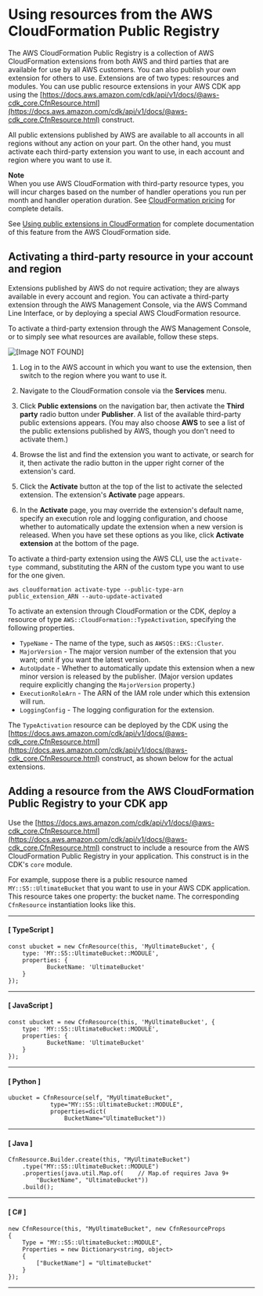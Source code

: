 # Using resources from the AWS CloudFormation Public Registry<a name="use_cfn_public_registry"></a>

 The AWS CloudFormation Public Registry is a collection of AWS CloudFormation extensions from both AWS and third parties that are available for use by all AWS customers\. You can also publish your own extension for others to use\. Extensions are of two types: resources and modules\. You can use public resource extensions in your AWS CDK app using the [https://docs.aws.amazon.com/cdk/api/v1/docs/@aws-cdk_core.CfnResource.html](https://docs.aws.amazon.com/cdk/api/v1/docs/@aws-cdk_core.CfnResource.html) construct\.

All public extensions published by AWS are available to all accounts in all regions without any action on your part\. On the other hand, you must activate each third\-party extension you want to use, in each account and region where you want to use it\. 

**Note**  
When you use AWS CloudFormation with third\-party resource types, you will incur charges based on the number of handler operations you run per month and handler operation duration\. See [CloudFormation pricing](http://aws.amazon.com/cloudformation/pricing/) for complete details\.

See [Using public extensions in CloudFormation](https://docs.aws.amazon.com/AWSCloudFormation/latest/UserGuide/registry-public.html) for complete documentation of this feature from the AWS CloudFormation side\.

## Activating a third\-party resource in your account and region<a name="use_cfn_public_registry_activate"></a>

Extensions published by AWS do not require activation; they are always available in every account and region\. You can activate a third\-party extension through the AWS Management Console, via the AWS Command Line Interface, or by deploying a special AWS CloudFormation resource\.

To activate a third\-party extension through the AWS Management Console, or to simply see what resources are available, follow these steps\.

![\[Image NOT FOUND\]](http://docs.aws.amazon.com/cdk/v1/guide/images/activate-cfn-extension.png)

1. Log in to the AWS account in which you want to use the extension, then switch to the region where you want to use it\.

1. Navigate to the CloudFormation console via the **Services** menu\.

1. Click **Public extensions** on the navigation bar, then activate the **Third party** radio button under **Publisher**\. A list of the available third\-party public extensions appears\. \(You may also choose **AWS** to see a list of the public extensions published by AWS, though you don't need to activate them\.\)

1. Browse the list and find the extension you want to activate, or search for it, then activate the radio button in the upper right corner of the extension's card\.

1. Click the **Activate** button at the top of the list to activate the selected extension\. The extension's **Activate** page appears\.

1. In the **Activate** page, you may override the extension's default name, specify an execution role and logging configuration, and choose whether to automatically update the extension when a new version is released\. When you have set these options as you like, click **Activate extension** at the bottom of the page\.

To activate a third\-party extension using the AWS CLI, use the `activate-type `command, substituting the ARN of the custom type you want to use for the one given\.

```
aws cloudformation activate-type --public-type-arn public_extension_ARN --auto-update-activated
```

To activate an extension through CloudFormation or the CDK, deploy a resource of type `AWS::CloudFormation::TypeActivation`, specifying the following properties\.
+ `TypeName` \- The name of the type, such as `AWSQS::EKS::Cluster`\.
+ `MajorVersion` \- The major version number of the extension that you want; omit if you want the latest version\.
+ `AutoUpdate` \- Whether to automatically update this extension when a new minor version is released by the publisher\. \(Major version updates require explicitly changing the `MajorVersion` property\.\)
+ `ExecutionRoleArn` \- The ARN of the IAM role under which this extension will run\.
+ `LoggingConfig` \- The logging configuration for the extension\.

The `TypeActivation` resource can be deployed by the CDK using the [https://docs.aws.amazon.com/cdk/api/v1/docs/@aws-cdk_core.CfnResource.html](https://docs.aws.amazon.com/cdk/api/v1/docs/@aws-cdk_core.CfnResource.html) construct, as shown below for the actual extensions\.

## Adding a resource from the AWS CloudFormation Public Registry to your CDK app<a name="use_cfn_public_registry_add"></a>

 Use the [https://docs.aws.amazon.com/cdk/api/v1/docs/@aws-cdk_core.CfnResource.html](https://docs.aws.amazon.com/cdk/api/v1/docs/@aws-cdk_core.CfnResource.html) construct to include a resource from the AWS CloudFormation Public Registry in your application\. This construct is in the CDK's `core` module\. 

For example, suppose there is a public resource named `MY::S5::UltimateBucket` that you want to use in your AWS CDK application\. This resource takes one property: the bucket name\. The corresponding `CfnResource` instantiation looks like this\.

------
#### [ TypeScript ]

```
const ubucket = new CfnResource(this, 'MyUltimateBucket', {
    type: 'MY::S5::UltimateBucket::MODULE',
    properties: {
           BucketName: 'UltimateBucket'
    }
});
```

------
#### [ JavaScript ]

```
const ubucket = new CfnResource(this, 'MyUltimateBucket', {
    type: 'MY::S5::UltimateBucket::MODULE',
    properties: {
           BucketName: 'UltimateBucket'
    }
});
```

------
#### [ Python ]

```
ubucket = CfnResource(self, "MyUltimateBucket",
            type="MY::S5::UltimateBucket::MODULE",
            properties=dict(
                BucketName="UltimateBucket"))
```

------
#### [ Java ]

```
CfnResource.Builder.create(this, "MyUltimateBucket")
	.type("MY::S5::UltimateBucket::MODULE")
	.properties(java.util.Map.of(    // Map.of requires Java 9+
	    "BucketName", "UltimateBucket"))
	.build();
```

------
#### [ C\# ]

```
new CfnResource(this, "MyUltimateBucket", new CfnResourceProps
{
    Type = "MY::S5::UltimateBucket::MODULE",
    Properties = new Dictionary<string, object>
    {
        ["BucketName"] = "UltimateBucket"
    }
});
```

------